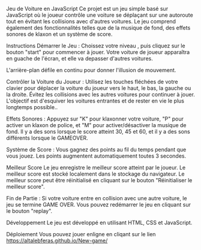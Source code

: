 Jeu de Voiture en JavaScript
Ce projet est un jeu simple basé sur JavaScript où le joueur contrôle une voiture se déplaçant sur une autoroute tout en évitant les collisions avec d'autres voitures. Le jeu comprend également des fonctionnalités telles que de la musique de fond, des effets sonores de klaxon et un système de score.

Instructions
Démarrer le Jeu : Choissez votre niveau , puis cliquez sur le bouton "start" pour commencer à jouer. Votre voiture de joueur apparaîtra en guache de l'écran, et elle va depasser d'autres voitures.

L'arrière-plan défile en continu pour donner l'illusion de mouvement.

Contrôler la Voiture du Joueur : Utilisez les touches fléchées de votre clavier pour déplacer la voiture du joueur vers le haut, le bas, la gauche ou la droite. Évitez les collisions avec les autres voitures pour continuer à jouer.
L'objectif est d'esquiver les voitures entrantes et de rester en vie le plus longtemps possible..

Effets Sonores : Appuyez sur "K" pour klaxonner votre voiture, "P" pour activer un klaxon de police, et "M" pour activer/désactiver la musique de fond.
Il y a des sons lorsque le score atteint 30, 45 et 60, et il y a des sons différents lorsque le GAMEOVER.

Système de Score : Vous gagnez des points au fil du temps pendant que vous jouez. Les points augmentent automatiquement toutes 3 secondes.


Meilleur Score
Le jeu enregistre le meilleur score atteint par le joueur.
Le meilleur score est stocké localement dans le stockage du navigateur.
Le meilleur score peut être réinitialisé en cliquant sur le bouton "Réinitialiser le meilleur score".

Fin de Partie : Si votre voiture entre en collision avec une autre voiture, le jeu se termine GAME OVER. Vous pouvez redémarrer le jeu en cliquant sur le bouton "replay".

Développement
Le jeu est développé en utilisant HTML, CSS et JavaScript.

Déploiement 
Vous pouvez jouer enligne en cliqant sur le lien https://altalebferas.github.io/New-game/